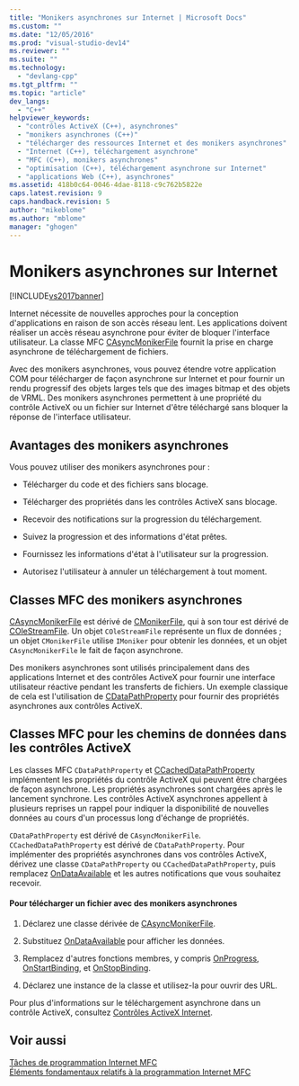 ```yaml
---
title: "Monikers asynchrones sur Internet | Microsoft Docs"
ms.custom: ""
ms.date: "12/05/2016"
ms.prod: "visual-studio-dev14"
ms.reviewer: ""
ms.suite: ""
ms.technology: 
  - "devlang-cpp"
ms.tgt_pltfrm: ""
ms.topic: "article"
dev_langs: 
  - "C++"
helpviewer_keywords: 
  - "contrôles ActiveX (C++), asynchrones"
  - "monikers asynchrones (C++)"
  - "télécharger des ressources Internet et des monikers asynchrones"
  - "Internet (C++), téléchargement asynchrone"
  - "MFC (C++), monikers asynchrones"
  - "optimisation (C++), téléchargement asynchrone sur Internet"
  - "applications Web (C++), asynchrones"
ms.assetid: 418b0c64-0046-4dae-8118-c9c762b5822e
caps.latest.revision: 9
caps.handback.revision: 5
author: "mikeblome"
ms.author: "mblome"
manager: "ghogen"
---
```

# Monikers asynchrones sur Internet
[!INCLUDE[vs2017banner](../assembler/inline/includes/vs2017banner.md)]

Internet nécessite de nouvelles approches pour la conception d'applications en raison de son accès réseau lent.  Les applications doivent réaliser un accès réseau asynchrone pour éviter de bloquer l'interface utilisateur.  La classe MFC [CAsyncMonikerFile](../mfc/reference/casyncmonikerfile-class.md) fournit la prise en charge asynchrone de téléchargement de fichiers.  
  
 Avec des monikers asynchrones, vous pouvez étendre votre application COM pour télécharger de façon asynchrone sur Internet et pour fournir un rendu progressif des objets larges tels que des images bitmap et des objets de VRML.  Des monikers asynchrones permettent à une propriété du contrôle ActiveX ou un fichier sur Internet d'être téléchargé sans bloquer la réponse de l'interface utilisateur.  
  
## Avantages des monikers asynchrones  
 Vous pouvez utiliser des monikers asynchrones pour :  
  
-   Télécharger du code et des fichiers sans blocage.  
  
-   Télécharger des propriétés dans les contrôles ActiveX sans blocage.  
  
-   Recevoir des notifications sur la progression du téléchargement.  
  
-   Suivez la progression et des informations d'état prêtes.  
  
-   Fournissez les informations d'état à l'utilisateur sur la progression.  
  
-   Autorisez l'utilisateur à annuler un téléchargement à tout moment.  
  
## Classes MFC des monikers asynchrones  
 [CAsyncMonikerFile](../mfc/reference/casyncmonikerfile-class.md) est dérivé de [CMonikerFile](../mfc/reference/cmonikerfile-class.md), qui à son tour est dérivé de [COleStreamFile](../mfc/reference/colestreamfile-class.md).  Un objet `COleStreamFile` représente un flux de données ; un objet `CMonikerFile` utilise `IMoniker` pour obtenir les données, et un objet `CAsyncMonikerFile` le fait de façon asynchrone.  
  
 Des monikers asynchrones sont utilisés principalement dans des applications Internet et des contrôles ActiveX pour fournir une interface utilisateur réactive pendant les transferts de fichiers.  Un exemple classique de cela est l'utilisation de [CDataPathProperty](../mfc/reference/cdatapathproperty-class.md) pour fournir des propriétés asynchrones aux contrôles ActiveX.  
  
## Classes MFC pour les chemins de données dans les contrôles ActiveX  
 Les classes MFC `CDataPathProperty` et [CCachedDataPathProperty](../mfc/reference/ccacheddatapathproperty-class.md) implémentent les propriétés du contrôle ActiveX qui peuvent être chargées de façon asynchrone.  Les propriétés asynchrones sont chargées après le lancement synchrone.  Les contrôles ActiveX asynchrones appellent à plusieurs reprises un rappel pour indiquer la disponibilité de nouvelles données au cours d'un processus long d'échange de propriétés.  
  
 `CDataPathProperty` est dérivé de `CAsyncMonikerFile`.  `CCachedDataPathProperty` est dérivé de `CDataPathProperty`.  Pour implémenter des propriétés asynchrones dans vos contrôles ActiveX, dérivez une classe `CDataPathProperty` ou `CCachedDataPathProperty`, puis remplacez [OnDataAvailable](../Topic/CAsyncMonikerFile::OnDataAvailable.md) et les autres notifications que vous souhaitez recevoir.  
  
#### Pour télécharger un fichier avec des monikers asynchrones  
  
1.  Déclarez une classe dérivée de [CAsyncMonikerFile](../mfc/reference/casyncmonikerfile-class.md).  
  
2.  Substituez [OnDataAvailable](../Topic/CAsyncMonikerFile::OnDataAvailable.md) pour afficher les données.  
  
3.  Remplacez d'autres fonctions membres, y compris [OnProgress](../Topic/CAsyncMonikerFile::OnProgress.md), [OnStartBinding](../Topic/CAsyncMonikerFile::OnStartBinding.md), et [OnStopBinding](../Topic/CAsyncMonikerFile::OnStopBinding.md).  
  
4.  Déclarez une instance de la classe et utilisez\-la pour ouvrir des URL.  
  
 Pour plus d'informations sur le téléchargement asynchrone dans un contrôle ActiveX, consultez [Contrôles ActiveX Internet](../mfc/activex-controls-on-the-internet.md).  
  
## Voir aussi  
 [Tâches de programmation Internet MFC](../mfc/mfc-internet-programming-tasks.md)   
 [Éléments fondamentaux relatifs à la programmation Internet MFC](../mfc/mfc-internet-programming-basics.md)